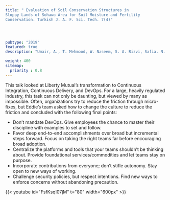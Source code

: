 ```yaml
---
title: " Evaluation of Soil Conservation Structures in
Sloppy Lands of Sohawa Area for Soil Moisture and Fertility
Conservation. Turkish J. A. F. Sci. Tech. 7(4)"




pubtype: "2019"
featured: true
description: "Umair, A., T. Mehmood, W. Naseem, S. A. Rizvi, Safia. N. Malik, M.R. Sajjad."

weight: 400
sitemap:
  priority : 0.8
---
```


This talk looked at Liberty Mutual’s transformation to Continuous Integration, Continuous Delivery, and DevOps. For a large, heavily regulated industry, this task can not only be daunting, but viewed by many as impossible. Often, organizations try to reduce the friction through micro-fixes, but Eddie’s team asked how to change the culture to reduce the friction and concluded with the following final points:

- Don’t mandate DevOps. Give employees the chance to master their discipline with examples to set and follow.
- Favor deep end-to-end accomplishments over broad but incremental steps forward. Focus on taking the right teams far before encouraging broad adoption.
- Centralize the platforms and tools that your teams shouldn’t be thinking about. Provide foundational services/commodities and let teams stay on purpose.
- Incorporate contributions from everyone; don’t stifle autonomy. Stay open to new ways of working.
- Challenge security policies, but respect intentions. Find new ways to enforce concerns without abandoning precaution.

{{< youtube id="FsfKsqI07jM" t="80" width="600px" >}}
